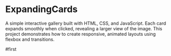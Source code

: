 # ExpandingCards
 A simple interactive gallery built with HTML, CSS, and JavaScript. Each card expands smoothly when clicked, revealing a larger view of the image. This project demonstrates how to create responsive, animated layouts using flexbox and transitions.

#first